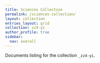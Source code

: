 ```yaml
---
title: Sciences Collection
permalink: /sciences-collection/
layout: collection
entries_layout: grid
collection: zz4-yi
author_profile: true
sidebar:
  nav: overall
---
```


Documents listing for the collection `_zz4-yi`.
